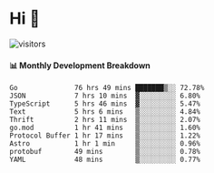 # Hi 👋
 
![visitors](https://visitor-badge.glitch.me/badge?page_id=sorcererxw.sorcererx)

#### 📊 Monthly Development Breakdown

<!--START_SECTION:waka-->
```text
Go              76 hrs 49 mins ███████▒░░ 72.78%
JSON            7 hrs 10 mins  ▓░░░░░░░░░ 6.80%
TypeScript      5 hrs 46 mins  ▓░░░░░░░░░ 5.47%
Text            5 hrs 6 mins   ▒░░░░░░░░░ 4.84%
Thrift          2 hrs 11 mins  ▒░░░░░░░░░ 2.07%
go.mod          1 hr 41 mins   ▒░░░░░░░░░ 1.60%
Protocol Buffer 1 hr 17 mins   ▒░░░░░░░░░ 1.22%
Astro           1 hr 1 min     ▒░░░░░░░░░ 0.96%
protobuf        49 mins        ▒░░░░░░░░░ 0.78%
YAML            48 mins        ▒░░░░░░░░░ 0.77%
```
<!--END_SECTION:waka-->
